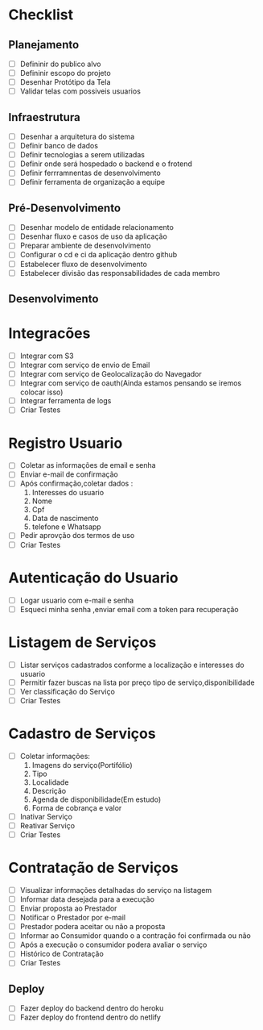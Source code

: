 # Checklist

## Planejamento
- [ ] Defininir do publico alvo
- [ ] Defininir escopo do projeto
- [ ] Desenhar Protótipo da Tela
- [ ] Validar telas com possiveis usuarios

## Infraestrutura
- [ ] Desenhar a arquitetura do sistema
- [ ] Definir banco de dados
- [ ] Definir tecnologias a serem utilizadas
- [ ] Definir onde será hospedado o backend e o frotend
- [ ] Definir ferrramnentas de desenvolvimento
- [ ] Definir ferramenta de organização a equipe

## Pré-Desenvolvimento
- [  ] Desenhar modelo de entidade relacionamento
- [ ] Desenhar fluxo e casos de uso da aplicação
- [ ] Preparar ambiente de desenvolvimento
- [ ] Configurar o cd e ci da aplicação dentro github
- [ ] Estabelecer fluxo de desenvolvimento
- [ ] Estabelecer divisão das responsabilidades de cada membro

## Desenvolvimento

Integracões
=======
- [ ] Integrar com S3
- [ ] Integrar com serviço de envio de Email
- [ ] Integrar com serviço de Geolocalização do Navegador
- [ ] Integrar com serviço de oauth(Ainda estamos pensando se iremos colocar isso)
- [ ] Integrar ferramenta de logs
- [ ] Criar Testes

Registro Usuario
=======
- [ ] Coletar as informações de email e senha 
- [ ] Enviar e-mail de confirmação
- [ ] Após confirmação,coletar dados :
    1. Interesses do usuario
    2. Nome
    3. Cpf
    4. Data de nascimento
    5. telefone e Whatsapp
- [ ] Pedir aprovção dos termos de uso
- [ ] Criar Testes

Autenticação do Usuario
======
- [ ] Logar usuario com e-mail e senha
- [ ] Esqueci minha senha ,enviar email com a token para recuperação

Listagem de Serviços
=======
- [ ] Listar serviços cadastrados conforme a localização e interesses do usuario
- [ ] Permitir fazer buscas na lista por preço tipo de serviço,disponibilidade
- [ ] Ver classificação do Serviço
- [ ] Criar Testes

Cadastro de Serviços
======
- [ ] Coletar informações:
    1. Imagens do serviço(Portifólio)
    2. Tipo
    3. Localidade
    4. Descrição
    5. Agenda de disponibilidade(Em estudo)
    6. Forma de cobrança e valor
- [ ] Inativar Serviço 
- [ ] Reativar Serviço
- [ ] Criar Testes

Contratação de Serviços
======
- [ ] Visualizar informações detalhadas do serviço na listagem
- [ ] Informar data desejada para a execução
- [ ] Enviar proposta ao Prestador
- [ ] Notificar o Prestador por e-mail
- [ ] Prestador podera aceitar ou não a proposta
- [ ] Informar ao Consumidor quando o a contração foi confirmada ou não
- [ ] Após a execução o consumidor podera avaliar o serviço
- [ ] Histórico de Contratação
- [ ] Criar Testes

## Deploy
- [ ] Fazer deploy do backend dentro do heroku
- [ ] Fazer deploy do frontend dentro do netlify